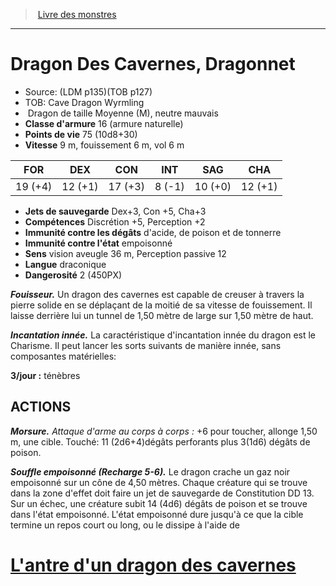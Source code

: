 ﻿> [Livre des monstres](tome_of_beasts.md)

---

# Dragon Des Cavernes, Dragonnet

- Source: (LDM p135)(TOB p127)
- TOB: Cave Dragon Wyrmling
-  Dragon de taille Moyenne (M), neutre mauvais
- **Classe d'armure** 16 (armure naturelle)
- **Points de vie** 75 (10d8+30)
- **Vitesse** 9 m, fouissement 6 m, vol 6 m

|FOR|DEX|CON|INT|SAG|CHA|
|---|---|---|---|---|---|
|19 (+4)|12 (+1)|17 (+3)|8 (-1)|10 (+0)|12 (+1)|

- **Jets de sauvegarde** Dex+3, Con +5, Cha+3
- **Compétences** Discrétion +5, Perception +2
- **Immunité contre les dégâts** d'acide, de poison et de tonnerre
- **Immunité contre l'état** empoisonné
- **Sens** vision aveugle 36 m, Perception passive 12
- **Langue** draconique
- **Dangerosité** 2 (450PX)

**_Fouisseur._** Un dragon des cavernes est capable de creuser à travers la pierre solide en se déplaçant de la moitié de sa vitesse de fouissement. Il laisse derrière lui un tunnel de 1,50 mètre de large sur 1,50 mètre de haut.

**_Incantation innée._** La caractéristique d'incantation innée du dragon est le Charisme. Il peut lancer les sorts suivants de manière innée, sans composantes matérielles:

**3/jour :** ténèbres

## ACTIONS

**_Morsure._** _Attaque d'arme au corps à corps :_ +6 pour toucher, allonge 1,50 m, une cible. Touché: 11 (2d6+4)dégâts perforants plus 3(1d6) dégâts de poison.

**_Souffle empoisonné (Recharge 5-6)._** Le dragon crache un gaz noir empoisonné sur un cône de 4,50 mètres. Chaque créature qui se trouve dans la zone d'effet doit faire un jet de sauvegarde de Constitution DD 13. Sur un échec, une créature subit 14 (4d6) dégâts de poison et se trouve dans l'état empoisonné. L'état empoisonné dure jusqu'à ce que la cible termine un repos court ou long, ou le dissipe à l'aide de

# [L'antre d'un dragon des cavernes](tome_of_beasts_lantre_dun_dragon_des_cavernes.md)

